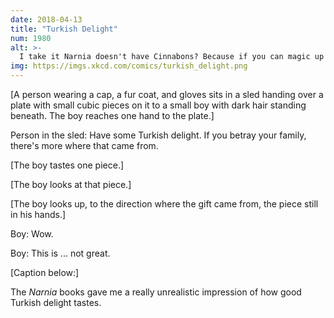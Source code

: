 ```yaml
---
date: 2018-04-13
title: "Turkish Delight"
num: 1980
alt: >-
  I take it Narnia doesn't have Cinnabons? Because if you can magic up a plate of those, I'll betray whoever.
img: https://imgs.xkcd.com/comics/turkish_delight.png
---
```

[A person wearing a cap, a fur coat, and gloves sits in a sled handing over a plate with small cubic pieces on it to a small boy with dark hair standing beneath. The boy reaches one hand to the plate.]

Person in the sled: Have some Turkish delight. If you betray your family, there's more where that came from.

[The boy tastes one piece.]

[The boy looks at that piece.]

[The boy looks up, to the direction where the gift came from, the piece still in his hands.]

Boy: Wow.

Boy: This is ... not great.

[Caption below:]

The *Narnia* books gave me a really unrealistic impression of how good Turkish delight tastes.